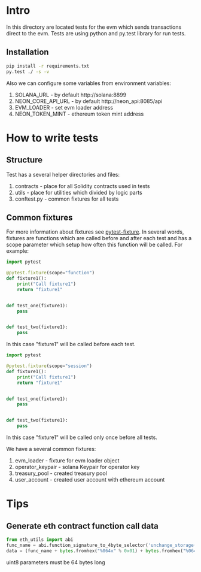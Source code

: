 Intro
======

In this directory are located tests for the evm which sends transactions direct to the evm.
Tests are using python and py.test library for run tests.


Installation
------------

```bash
pip install -r requirements.txt
py.test ./ -s -v
```

Also we can configure some variables from environment variables:

1. SOLANA_URL - by default http://solana:8899
2. NEON_CORE_API_URL - by default http://neon_api:8085/api
3. EVM_LOADER - set evm loader address
4. NEON_TOKEN_MINT - ethereum token mint address


How to write tests
==================

Structure
---------

Test has a several helper directories and files:

1. contracts - place for all Solidity contracts used in tests
2. utils - place for utilities which divided by logic parts
3. conftest.py - common fixtures for all tests


Common fixtures
---------------

For more information about fixtures see [pytest-fixture](https://docs.pytest.org/en/latest/fixture.html).
In several words, fixtures are functions which are called before and after each test and has a scope parameter which setup how often this function will be called.
For example:

```python
import pytest

@pytest.fixture(scope="function")
def fixture1():
    print("Call fixture1")
    return "fixture1"


def test_one(fixture1):
    pass


def test_two(fixture1):
    pass
```

In this case "fixture1" will be called before each test.

```python
import pytest

@pytest.fixture(scope="session")
def fixture1():
    print("Call fixture1")
    return "fixture1"


def test_one(fixture1):
    pass


def test_two(fixture1):
    pass
```

In this case "fixture1" will be called only once before all tests.

We have a several common fixtures:

1. evm_loader - fixture for evm loader object
2. operator_keypair - solana Keypair for operator key
3. treasury_pool - created treasury pool
4. user_account - created user account with ethereum account


Tips
====

Generate eth contract function call data
---------------------------------------

```python
from eth_utils import abi
func_name = abi.function_signature_to_4byte_selector('unchange_storage(uint8,uint8)')
data = (func_name + bytes.fromhex("%064x" % 0x01) + bytes.fromhex("%064x" % 0x01))
```

uint8 parameters must be 64 bytes long
